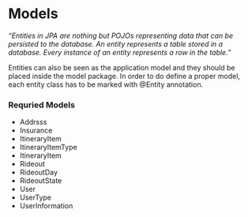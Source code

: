 <h1>Models</h1>
<p> <i>“Entities in JPA are nothing but POJOs representing data that can be persisted to the database. An entity represents a table stored in a database.
Every instance of an entity represents a row in the table.”</i></p>
<p>
Entities can also be seen as the application model and they should be placed inside the model package.
In order to do define a proper model, each entity class has to be marked with @Entity annotation.</p>

<h3>Requried Models</h3>

<ul>
<li>Addrsss</li>
<li>Insurance</li>
<li>ItineraryItem</li>
<li>ItineraryItemType</li>
<li>ItineraryItem</li>
<li>Rideout</li>
<li>RideoutDay</li>
<li>RideoutState</li>
<li>User</li>
<li>UserType</li>
<li>UserInformation</li>

</ul>
